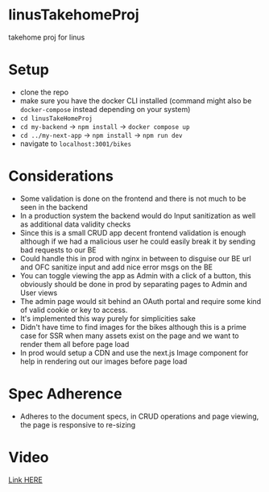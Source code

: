 # linusTakehomeProj
takehome proj for linus

# Setup
- clone the repo
- make sure you have the docker CLI installed (command might also be `docker-compose` instead depending on your system)
- `cd linusTakeHomeProj`
- `cd my-backend` -> `npm install` -> `docker compose up`
- `cd ../my-next-app` -> `npm install` -> `npm run dev`
- navigate to `localhost:3001/bikes`

# Considerations
-  Some validation is done on the frontend and there is not much to be seen in the backend
-  In a production system the backend would do Input sanitization as well as additional data validity checks
-  Since this is a small CRUD app decent frontend validation is enough although if we had a malicious user he could easily break it by sending bad requests to our BE
-  Could handle this in prod with nginx in between to disguise our BE url and OFC sanitize input and add nice error msgs on the BE
-  You can toggle viewing the app as Admin with a click of a button, this obviously should be done in prod by separating pages to Admin and User views
-  The admin page would sit behind an OAuth portal and require some kind of valid cookie or key to access.
-  It's implemented this way purely for simplicities sake
-  Didn't have time to find images for the bikes although this is a prime case for SSR when many assets exist on the page and we want to render them all before page load
-  In prod would setup a CDN and use the next.js Image component for help in rendering out our images before page load 

# Spec Adherence 
- Adheres to the document specs, in CRUD operations and page viewing, the page is responsive to re-sizing

# Video
[Link HERE](google.com)

